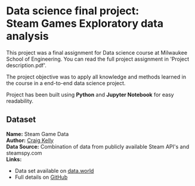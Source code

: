 # Data science final project:<br>Steam Games Exploratory data analysis

This project was a final assignment for Data science course at Milwaukee School of Engineering. You can read the full project assignment in 'Project description.pdf'.

The project objective was to apply all knowledge and methods learned in the course in a end-to-end data science project.

Project has been built using **Python** and **Jupyter Notebook** for easy readability.

## Dataset
**Name:** Steam Game Data<br>
**Author:** <a href="https://data.world/craigkelly">Craig Kelly</a><br>
**Data Source:** Combination of data from publicly available Steam API's and steamspy.com<br>
**Links:**
* Data set available on <a href="https://data.world/craigkelly/steam-game-data">data.world</a>
* Full details on <a href="https://github.com/CraigKelly/steam-data">GitHub</a> 
